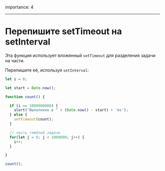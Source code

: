 importance: 4

---

# Перепишите setTimeout на setInterval

Эта функция использует вложенный `setTimeout` для разделения задачи на части.

Перепишите её, используя `setInterval`:

```js run
let i = 0;

let start = Date.now();

function count() {

  if (i == 1000000000) {
    alert("Выполнено в " + (Date.now() - start) + 'ms');
  } else {
    setTimeout(count);
  }

  // часть тяжёлой задачи
  for(let j = 0; j < 1000000; j++) {
    i++;
  }

}

count();
```

